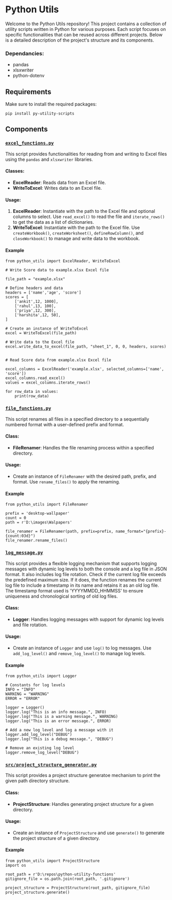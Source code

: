 # Python Utils

Welcome to the Python Utils repository! This project contains a collection of utility scripts written in Python for various purposes. Each script focuses on specific functionalities that can be reused across different projects. Below is a detailed description of the project's structure and its components.

### Dependancies: 
    
- pandas
- xlsxwriter
- python-dotenv

## Requirements

Make sure to install the required packages:

    pip install py-utility-scripts

## Components

### [`excel_functions.py`](python_utils/src/excel_functions.py)

This script provides functionalities for reading from and writing to Excel files using the `pandas` and `xlsxwriter` libraries.

#### Classes:
- **ExcelReader**: Reads data from an Excel file.
- **WriteToExcel**: Writes data to an Excel file.

#### Usage:
1. **ExcelReader**: Instantiate with the path to the Excel file and optional columns to select. Use `read_excel()` to read the file and `iterate_rows()` to get the data as a list of dictionaries.
2. **WriteToExcel**: Instantiate with the path to the Excel file. Use `createWorkbook()`, `createWorksheet()`, `defineRowColumn()`, and `closeWorkbook()` to manage and write data to the workbook.

#### Example

    from python_utils import ExcelReader, WriteToExcel

    # Write Score data to example.xlsx Excel file
    
    file_path = "example.xlsx"
    
    # Define headers and data
    headers = ['name','age', 'score']
    scores = [
        ['ankit',12, 1000],
        ['rahul',13, 100],
        ['priya',12, 300],
        ['harshita',12, 50],
    ]

    # Create an instance of WriteToExcel
    excel = WriteToExcel(file_path)

    # Write data to the Excel file
    excel.write_data_to_excel(file_path, "sheet_1", 0, 0, headers, scores)
    

    # Read Score data from example.xlsx Excel file

    excel_columns = ExcelReader('example.xlsx', selected_columns=['name', 'score'])
    excel_columns.read_excel()
    values = excel_columns.iterate_rows()

    for row_data in values:
        print(row_data)

### [`file_functions.py`](python_utils/src/file_functions.py)

This script renames all files in a specified directory to a sequentially numbered format with a user-defined prefix and format.

#### Class:
- **FileRenamer**: Handles the file renaming process within a specified directory.

#### Usage:
- Create an instance of `FileRenamer` with the desired path, prefix, and format. Use `rename_files()` to apply the renaming.

#### Example

    from python_utils import FileRenamer

    prefix = 'desktop-wallpaper'
    count = 0
    path = r'D:\images\Walpapers'

    file_renamer = FileRenamer(path, prefix=prefix, name_format="{prefix}-{count:03d}")
    file_renamer.rename_files()

### [`log_message.py`](python_utils/src/log_message.py)

This script provides a flexible logging mechanism that supports logging messages with dynamic log levels to both the console and a log file in JSON format. It also includes log file rotation. Check if the current log file exceeds the predefined maximum size. If it does, the function renames the current log file to include a timestamp in its name and retains it as an old log file. The timestamp format used is 'YYYYMMDD_HHMMSS' to ensure uniqueness and chronological sorting of old log files.

#### Class:
- **Logger**: Handles logging messages with support for dynamic log levels and file rotation.

#### Usage:
- Create an instance of `Logger` and use `log()` to log messages. Use `add_log_level()` and `remove_log_level()` to manage log levels.

#### Example

    from python_utils import Logger

    # Constants for log levels
    INFO = "INFO"
    WARNING = "WARNING"
    ERROR = "ERROR"

    logger = Logger()
    logger.log("This is an info message.", INFO)
    logger.log("This is a warning message.", WARNING)
    logger.log("This is an error message.", ERROR)
    
    # Add a new log level and log a message with it
    logger.add_log_level("DEBUG")
    logger.log("This is a debug message.", "DEBUG")

    # Remove an existing log level
    logger.remove_log_level("DEBUG")

### [`src/project_structure_generator.py`](src/project_structure_generator.py)

This script provides a project structure generatoe mechanism to print the given path directory structure.

#### Class:
- **ProjectStructure**: Handles generating project structure for a given directory.

#### Usage:
- Create an instance of `ProjectStructure` and use `generate()` to generate the project structure of a given directory.

#### Example

    from python_utils import ProjectStructure
    import os

    root_path = r'D:\repos\python-utility-functions'
    gitignore_file = os.path.join(root_path, '.gitignore')

    project_structure = ProjectStructure(root_path, gitignore_file)
    project_structure.generate()
            